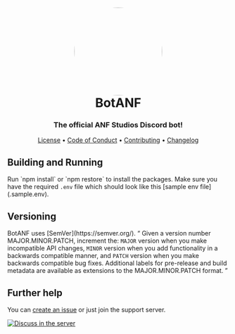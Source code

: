 <h1 align="center" style="position: relative;">
    <img width="200" style="border-radius: 50%;" src="./src/images/Icon.ico" /><br>
    BotANF
</h1>

<h3 align="center">The official ANF Studios Discord bot!</h3>

<p align="center">
    <a href="https://github.com/ANF-Studios/BotANF/blob/master/LICENSE">License</a> •
    <a href="https://github.com/ANF-Studios/BotANF/blob/master/CODE_OF_CONDUCT.md">Code of Conduct</a> •
    <a href="https://github.com/ANF-Studios/BotANF/blob/master/CONTRIBUTING.MD">Contributing</a> •
    <a href="https://github.com/ANF-Studios/BotANF/blob/master/CHANGELOG.MD">Changelog</a>
</p>

<h2>Building and Running</h2>
<p>Run `npm install` or `npm restore` to install the packages. Make sure you have the required <code>.env</code> file which should look like this [sample env file](.sample.env).</p>

<h2>Versioning</h2>
<p>BotANF uses [SemVer](https://semver.org/).
    <q>
        Given a version number MAJOR.MINOR.PATCH, increment the:
        <code>MAJOR</code> version when you make incompatible API changes,
        <code>MINOR</code> version when you add functionality in a backwards compatible manner, and
        <code>PATCH</code> version when you make backwards compatible bug fixes.
        Additional labels for pre-release and build metadata are available as extensions to the MAJOR.MINOR.PATCH
        format.
    </q>
</p>

<h2>Further help</h2>
<p>You can <a href="https://github.com/ANF-Studios/BotANF/issues/new">create an issue</a> or just join the support
    server.</p>

<a href="https://discord.gg/fKWpK7A"><img
        src="https://discord.com/api/guilds/732064655396044840/embed.png?style=banner3"
        alt="Discuss in the server"></img></a>